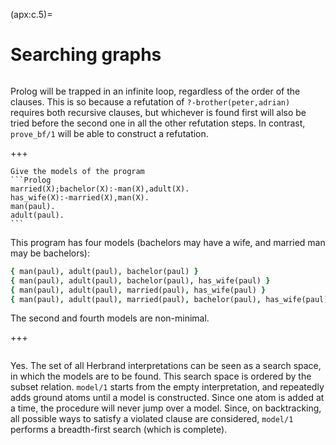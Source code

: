 <!--H3: Section C.5-->
(apx:c.5)=
# Searching graphs #

```{solution} ex:5.3
```

Prolog will be trapped in an infinite loop, regardless of the order of the clauses. This is so because a refutation of `?-brother(peter,adrian)` requires both recursive clauses, but whichever is found first will also be tried before the second one in all the other refutation steps. In contrast, `prove_bf/1` will be able to construct a refutation.

+++

````{solution} ex:5.5
Give the models of the program
```Prolog
married(X);bachelor(X):-man(X),adult(X).
has_wife(X):-married(X),man(X).
man(paul).
adult(paul).
```
````

This program has four models (bachelors may have a wife, and married man may be bachelors):
```Prolog
{ man(paul), adult(paul), bachelor(paul) }
{ man(paul), adult(paul), bachelor(paul), has_wife(paul) }
{ man(paul), adult(paul), married(paul), has_wife(paul) }
{ man(paul), adult(paul), married(paul), bachelor(paul), has_wife(paul) }
```
The second and fourth models are non-minimal.

+++

```{solution} ex:5.6
```

Yes. The set of all Herbrand interpretations can be seen as a search space, in which the models are to be found. This search space is ordered by the subset relation. `model/1` starts from the empty interpretation, and repeatedly adds ground atoms until a model is constructed. Since one atom is added at a time, the procedure will never jump over a model. Since, on backtracking, all possible ways to satisfy a violated clause are considered, `model/1` performs a breadth-first search (which is complete).
